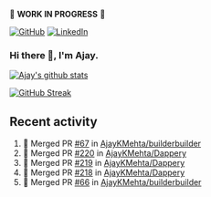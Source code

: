 :construction: **WORK IN PROGRESS** :construction:

<p align="left">
<a href="https://github.com/ajaykmehta"><img src="https://img.shields.io/github/followers/ajaykmehta.svg?label=GitHub&style=social" alt="GitHub"></a>
<a href="https://www.linkedin.com/in/ajay-mehta-b781ba1/"><img src="https://img.shields.io/badge/LinkedIn--_.svg?style=social&logo=linkedin" alt="LinkedIn"></a>
</p>

### Hi there 👋, I'm Ajay.

[![Ajay's github stats](https://github-readme-stats.vercel.app/api?username=AjayKMehta&count_private=true&show_icons=true&theme=synthwave)](https://github.com/anuraghazra/github-readme-stats)
<!--![Top Langs](https://github-readme-stats.vercel.app/api/top-langs/?username=AjayKMehta&count_private=true&show_icons=true&theme=synthwave&hide=TeX&layout=compact)-->

<!--
**AjayKMehta/AjayKMehta** is a ✨ _special_ ✨ repository because its `README.md` (this file) appears on your GitHub profile.

Here are some ideas to get you started:

- 🔭 I'm currently working on ...
- 🌱 I'm currently learning ...
- 👯 I'm looking to collaborate on ...
- 🤔 I'm looking for help with ...
- 💬 Ask me about ...
- 📫 How to reach me: ...
- 😄 Pronouns: ...
- ⚡ Fun fact: ...
-->

[![GitHub Streak](https://github-readme-streak-stats.herokuapp.com/?user=AjayKMehta&theme=dark)](https://git.io/streak-stats)

## Recent activity

<!--START_SECTION:activity-->
1. 🎉 Merged PR [#67](https://github.com/AjayKMehta/builderbuilder/pull/67) in [AjayKMehta/builderbuilder](https://github.com/AjayKMehta/builderbuilder)
2. 🎉 Merged PR [#220](https://github.com/AjayKMehta/Dappery/pull/220) in [AjayKMehta/Dappery](https://github.com/AjayKMehta/Dappery)
3. 🎉 Merged PR [#219](https://github.com/AjayKMehta/Dappery/pull/219) in [AjayKMehta/Dappery](https://github.com/AjayKMehta/Dappery)
4. 🎉 Merged PR [#218](https://github.com/AjayKMehta/Dappery/pull/218) in [AjayKMehta/Dappery](https://github.com/AjayKMehta/Dappery)
5. 🎉 Merged PR [#66](https://github.com/AjayKMehta/builderbuilder/pull/66) in [AjayKMehta/builderbuilder](https://github.com/AjayKMehta/builderbuilder)
<!--END_SECTION:activity-->
